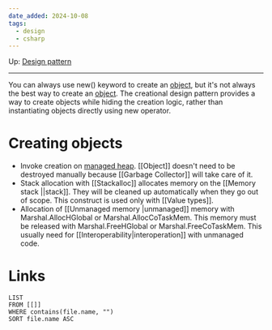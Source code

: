 ```yaml
---
date_added: 2024-10-08
tags:
  - design
  - csharp
---
```

Up: [Design pattern](Design%20pattern.md)
___
You can always use new() keyword to create an [object](Object.md), but it's not always the best way to create an [object](Object.md). The creational design pattern provides a way to create objects while hiding the creation logic, rather than instantiating objects directly using new operator.
# Creating objects
- Invoke creation on [managed heap](Managed%20heap.md). [[Object]] doesn't need to be destroyed manually because [[Garbage Collector]] will take care of it.
- Stack allocation with [[Stackalloc]] allocates memory on the [[Memory stack ||stack]].  They will be cleaned up automatically when they go out of scope. This construct is used only with [[Value types]].
- Allocation of [[Unmanaged memory |unmanaged]] memory with Marshal.AllocHGlobal or Marshal.AllocCoTaskMem. This memory must be released with Marshal.FreeHGlobal or Marshal.FreeCoTaskMem. This usually need for [[Interoperability|interoperation]] with unmanaged code.
# Links
```dataview
LIST
FROM [[]]
WHERE contains(file.name, "")
SORT file.name ASC
```
